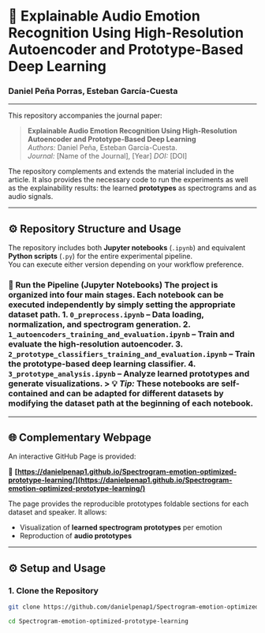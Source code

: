 # 📄 Explainable Audio Emotion Recognition Using High-Resolution Autoencoder and Prototype-Based Deep Learning
### Daniel Peña Porras, Esteban García-Cuesta

---

This repository accompanies the journal paper:

> **Explainable Audio Emotion Recognition Using High-Resolution Autoencoder and Prototype-Based Deep Learning**  
> *Authors:* Daniel Peña, Esteban García-Cuesta.  
> *Journal:* [Name of the Journal], [Year]
> *DOI:* [DOI]  

The repository complements and extends the material included in the article. It also provides the necessary code to run the experiments as well as the explainability results: the learned **prototypes** as spectrograms and as audio signals.

---

## ⚙️ Repository Structure and Usage

The repository includes both **Jupyter notebooks** (`.ipynb`) and equivalent **Python scripts** (`.py`) for the entire experimental pipeline.  
You can execute either version depending on your workflow preference.

### 🧪 Run the Pipeline (Jupyter Notebooks) The project is organized into **four main stages**. Each notebook can be executed independently by simply setting the appropriate dataset path. 1. **`0_preprocess.ipynb`** – Data loading, normalization, and spectrogram generation. 2. **`1_autoencoders_training_and_evaluation.ipynb`** – Train and evaluate the high-resolution autoencoder. 3. **`2_prototype_classifiers_training_and_evaluation.ipynb`** – Train the prototype-based deep learning classifier. 4. **`3_prototype_analysis.ipynb`** – Analyze learned prototypes and generate visualizations. &gt; 💡 *Tip:* These notebooks are self-contained and can be adapted for different datasets by modifying the dataset path at the beginning of each notebook.

---

## 🌐 Complementary Webpage

An interactive GitHub Page is provided:

🔗 **[https://danielpenap1.github.io/Spectrogram-emotion-optimized-prototype-learning/](https://danielpenap1.github.io/Spectrogram-emotion-optimized-prototype-learning/)**

The page provides the reproducible prototypes foldable sections for each dataset and speaker. It allows:
- Visualization of **learned spectrogram prototypes** per emotion
- Reproduction of **audio prototypes**  

---

## ⚙️ Setup and Usage

### 1. Clone the Repository

```bash
git clone https://github.com/danielpenap1/Spectrogram-emotion-optimized-prototype-learning.git

cd Spectrogram-emotion-optimized-prototype-learning
